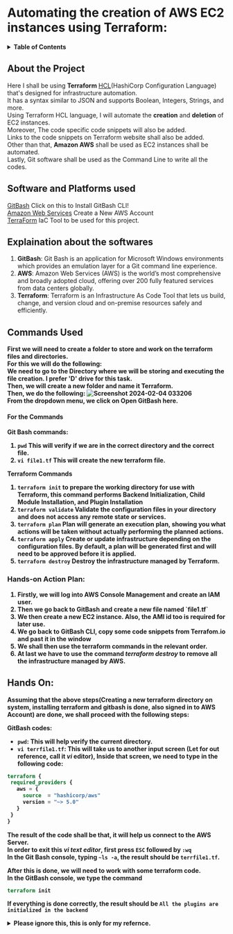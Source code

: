 # Automating the <b>creation</b> of AWS EC2 instances using Terraform: 
<details>
<summary><strong>Table of Contents</strong></summary>
  <ul>
    <li>
      <a href="#about-the-project">About the Project</a>
    </li>
    <li>
      <a href="#software-and-platforms-used">Software and Platforms used</a> 
      <ul>
        <li>GitBash</li>
        <li>Amazon AWS</li>
        <li>Terraform</li>
      </ul>
    </li>
    <li><a href="#explaination-about-the-softwares">Explaination about the softwares</a>
      <ul>
        <li>About Git</li>
        <li>About AWS</li>
        <li>About terraform</li>
      </ul>
    </li>
    <li><a href="#commands-used">Commands Used</a></li>
    <li><a href="#hands-on">Hands On</a></li>
  </ul>
</details> 

<!-- About the project -->
## About the Project 
Here I shall be using <b>Terraform</b> [HCL](https://www.shecodes.io/athena/2110-what-is-hcl-infrastructure-automation-language#:~:text=HCL%20(HashiCorp%20Configuration%20Language)%20is,%2C%20integers%2C%20strings%20and%20more.)(HashiCorp Configuration Language) that's designed for infrastructure automation.  
It has a syntax similar to JSON and supports Boolean, Integers, Strings, and more.   
Using Terraform HCL language, I will automate the <b>creation</b> and <b>deletion</b> of EC2 instances.  
Moreover, The code specific code snippets will also be added.   
Links to the code snippets on Terraform website shall also be added.   
Other than that, <b>Amazon AWS</b> shall be used as EC2 instances shall be automated.  
Lastly, Git software shall be used as the Command Line to write all the codes.   

## Software and Platforms used  
[GitBash](https://git-scm.com/downloads) Click on this to Install GitBash CLI!  
[Amazon Web Services](https://aws.amazon.com/free/?gclid=Cj0KCQiA5fetBhC9ARIsAP1UMgESWbcWaBqkpQLyXzAFMOau-lEZmO0XAVO5W7_XWl96v4wMG-f8r0waAvMmEALw_wcB&trk=09863622-0e2a-4080-9bba-12d378e294ba&sc_channel=ps&ef_id=Cj0KCQiA5fetBhC9ARIsAP1UMgESWbcWaBqkpQLyXzAFMOau-lEZmO0XAVO5W7_XWl96v4wMG-f8r0waAvMmEALw_wcB:G:s&s_kwcid=AL!4422!3!453325184878!e!!g!!aws%20amazon%20console!10712784862!111477280451) Create a New AWS Account    
[TerraForm](https://www.terraform.io/)  IaC Tool to be used for this project. 

## Explaination about the softwares  
1. <b>GitBash</b>:
   Git Bash is an application for Microsoft Windows environments which provides an emulation layer for a Git command line experience.
2. <b>AWS</b>:
   Amazon Web Services (AWS) is the world’s most comprehensive and broadly adopted cloud, offering over 200 fully featured services from data centers globally.
3. <b>Terraform</b>:
   Terraform is an Infrastructure As Code Tool that lets us build, change, and version cloud and on-premise resources safely and efficiently.

## Commands Used  
<b> First we will need to create a folder to store and work on the terraform files and directories.  
For this we will do the following:  
We need to go to the Directory where we will be storing and executing the file creation. I prefer <b>'D'</b> drive for this task.  
Then, we will create a new folder and name it Terraform.  
Then, we do the following: ![Screenshot 2024-02-04 033206](https://github.com/Faysal-Ezaz/Project_AWS/assets/95119493/901403dc-472c-4ea0-bdfe-6470881d3b46)  
From the dropdown menu, we click on <b>Open GitBash here.</b>  
#### For the <b>Commands</b>  
<b>Git Bash commands: </b>  
1. `pwd` This will verify if we are in the correct directory and the correct file.  
2. `vi file1.tf`  This will create the new terraform file.  

<b>Terraform Commands</b>  
1. `terraform init` to prepare the working directory for use with Terraform, this command performs Backend Initialization, Child Module Installation, and Plugin Installation 
2. `terraform validate`  Validate the configuration files in your directory and does not access any remote state or services.
3. `terraform plan`  Plan will generate an execution plan, showing you what actions will be taken without actually performing the planned actions.
4. `terraform apply`  Create or update infrastructure depending on the configuration files. By default, a plan will be generated first and will need to be approved before it is applied.
5. `terraform destroy`   Destroy the infrastructure managed by Terraform.

### Hands-on Action Plan: 
<ol>
  <li>Firstly, we will log into AWS Console Management and create an IAM user.</li>
  <li>Then we go back to GitBash and create a new file named `file1.tf`</li>
  <li>We then create a new EC2 instance. Also, the AMI id too is required for later use.</li>
  <li>We go back to GitBash CLI, copy some code snippets from Terrafom.io and past it in the window</li>
  <li>We shall then use the terraform commands in the relevant order.</li>
  <li>At last we have to use the command <i>terraform destroy</i> to remove all the infrastructure managed by AWS.</li>
</ol>  

## Hands On:   
Assuming that the above steps(Creating a new <b>terraform directory</b> on system, <b>installing terraform</b> and <b>gitbash</b> is done, also <b>signed in to AWS</b> Account) are done, we shall proceed with the following steps:  

<b>GitBash</b> codes:  
- `pwd`: This will help verify the current directory.
- `vi terrfile1.tf`: This will take us to another input screen <b>(Let for out reference, call it <i>vi</i> editor), Inside that screen, we need to type in the following code:
```terraform
terraform {
 required_providers {
   aws = {
     source  = "hashicorp/aws"
     version = "~> 5.0"
   }
 }
}
```
The result of the code shall be that, it will help us connect to the <b>AWS Server</b>.   
In order to exit this <i>vi text editor</i>, first press `ESC` followed by `:wq`  
In the <b>Git Bash</b> console, typing `~ls -a`, the result should be `terrfile1.tf`.

After this is done, we will need to work with some <b>terraform code</b>.   
In the GitBash console, we type the command  
```terraform
terraform init
```
If everything is done correctly, the result should be `All the plugins are initialized in the backend`



<details>
  <summary>Please ignore this, this is only for my refernce. </summary>
  Refer to this link for Terraform Cheat sheet.  
  https://spacelift.io/blog/terraform-commands-cheat-sheet
</details>
